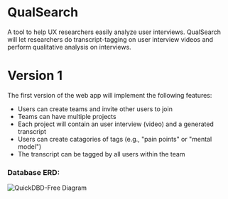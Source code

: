 # QualSearch
A tool to help UX researchers easily analyze user interviews. QualSearch will let researchers do transcript-tagging on user interview videos and perform qualitative analysis on interviews.

# Version 1
The first version of the web app will implement the following features:
- Users can create teams and invite other users to join
- Teams can have multiple projects
- Each project will contain an user interview (video) and a generated transcript
- Users can create catagories of tags (e.g., "pain points" or "mental model")
- The transcript can be tagged by all users within the team

### Database ERD:
![QuickDBD-Free Diagram](https://user-images.githubusercontent.com/36313876/209417865-b1517edf-1399-430c-a321-d4edcc4ad138.png)
